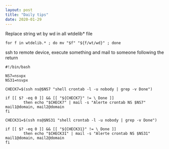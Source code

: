 ```yaml
---
layout: post
title: "Daily tips"
date: 2020-01-29
---
```


Replace string wt by wd in all wtdelib* file

`for f in wtdelib.* ; do mv "$f" "${f/wt/wd}" ; done`

ssh to remote device, execute something and mail to someone following the return

````
#!/bin/bash

NS7=nsvpx
NS31=nsvpx

CHECK7=$(ssh ns@$NS7 "shell crontab -l -u nobody | grep -v Done")

if [[ $? -eq 0 ]] && [[ "${CHECK7}" != \ Done ]]
        then echo "$CHECK7" | mail -s "Alerte crontab NS $NS7" mail1@domain, mail2@domain
fi

CHECK31=$(ssh ns@$NS31 "shell crontab -l -u nobody | grep -v Done")

if [[ $? -eq 0 ]] && [[ "${CHECK31}" != \ Done ]]
        then echo "$CHECK31" | mail -s "Alerte crontab NS $NS31" mail1@domain, mail2@domain
fi

````
